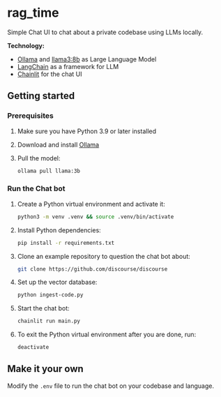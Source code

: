 # rag_time

Simple Chat UI to chat about a private codebase using LLMs locally.

**Technology:**

- [Ollama](https://ollama.ai/) and [llama3:8b](https://ollama.com/library/llama3:8b) as Large Language Model
- [LangChain](https://python.langchain.com/en/latest/modules/models/llms/integrations/huggingface_hub.html) as a framework for LLM
- [Chainlit](https://docs.chainlit.io/) for the chat UI

## Getting started

### Prerequisites

1. Make sure you have Python 3.9 or later installed
2. Download and install [Ollama](https://ollama.com/download)
3. Pull the model:

   ```bash
   ollama pull llama:3b
   ```

### Run the Chat bot

1. Create a Python virtual environment and activate it:

   ```bash
   python3 -m venv .venv && source .venv/bin/activate
   ```

2. Install Python dependencies:

   ```bash
   pip install -r requirements.txt
   ```

3. Clone an example repository to question the chat bot about:

   ```bash
   git clone https://github.com/discourse/discourse
   ```

4. Set up the vector database:

   ```bash
   python ingest-code.py
   ```

5. Start the chat bot:

   ```bash
   chainlit run main.py
   ```

6. To exit the Python virtual environment after you are done, run:

   ```bash
   deactivate
   ```

## Make it your own

Modify the `.env` file to run the chat bot on your codebase and language.
